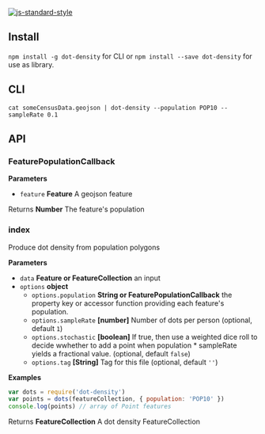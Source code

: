 [![js-standard-style](https://cdn.rawgit.com/feross/standard/master/badge.svg)](https://github.com/feross/standard)

## Install

`npm install -g dot-density` for CLI or `npm install --save dot-density` for use as library.

## CLI

    cat someCensusData.geojson | dot-density --population POP10 --sampleRate 0.1

## API

### FeaturePopulationCallback

**Parameters**

-   `feature` **Feature** A geojson feature

Returns **Number** The feature's population

### index

Produce dot density from population polygons

**Parameters**

-   `data` **Feature or FeatureCollection** an input
-   `options` **object** 
    -   `options.population` **String or FeaturePopulationCallback** the property key or accessor function providing each feature's population.
    -   `options.sampleRate` **[number]** Number of dots per person (optional, default `1`)
    -   `options.stochastic` **[boolean]** If true, then use a weighted dice roll to decide wwhether to add a point when population * sampleRate yields a fractional value. (optional, default `false`)
    -   `options.tag` **[String]** Tag for this file (optional, default `''`)

**Examples**

```javascript
var dots = require('dot-density')
var points = dots(featureCollection, { population: 'POP10' })
console.log(points) // array of Point features
```

Returns **FeatureCollection** A dot density FeatureCollection
